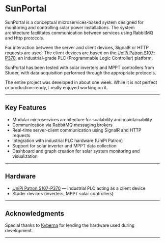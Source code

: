 # SunPortal

SunPortal is a conceptual microservices-based system designed for monitoring and controlling solar power installations. The system architecture facilitates communication between services using RabbitMQ and Http protocols.

For interaction between the server and client devices, SignalR or HTTP requests are used. The client devices are based on the [UniPi Patron S107-P370](https://www.unipi.technology/cs/unipi-patron-s107-p370), an industrial-grade PLC (Programmable Logic Controller) platform.

SunPortal has been tested with solar inverters and MPPT controllers from Studer, with data acquisition performed through the appropriate protocols.

The entire project was developed in about one week. While it is not perfect or production-ready, I really enjoyed working on it.

---

## Key Features

- Modular microservices architecture for scalability and maintainability  
- Communication via RabbitMQ messaging brokers 
- Real-time server-client communication using SignalR and HTTP requests  
- Integration with industrial PLC hardware (UniPi Patron)  
- Support for solar inverter and MPPT data collection  
- Dashboard and graph creation for solar system monitoring and visualization

---

## Hardware

- [UniPi Patron S107-P370](https://www.unipi.technology/cs/unipi-patron-s107-p370) — industrial PLC acting as a client device  
- Studer devices (inverters, MPPT solar controllers)
---

## Acknowledgments

Special thanks to [Kyberna](https://kyberna.cz/) for lending the hardware used during development.

---
